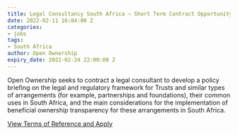 ```yaml
---
title: Legal Consultancy South Africa – Short Term Contract Opportunity
date: 2022-02-11 16:04:00 Z
categories:
- jobs
tags:
- South Africa
author: Open Ownership
expiry_date: 2022-02-24 22:00:00 Z
---
```


Open Ownership seeks to contract a legal consultant to develop a policy briefing on the legal and regulatory framework for Trusts and similar types of arrangements (for example, partnerships and foundations), their common uses in South Africa, and the main considerations for the implementation of  beneficial ownership transparency for these arrangements in South Africa.

[View Terms of Reference and Apply](/uploads/oo-vacancy-legal-consultancy-south-africa-2022-02.pdf)
